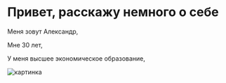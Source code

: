 # Привет, расскажу немного о себе

Меня зовут Александр,

Мне 30 лет,

У меня высшее экономическое образование,

![картинка](https://klike.net/uploads/posts/2019-02/1550472288_1.jpg)
